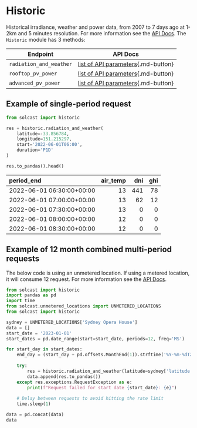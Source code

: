 # Historic

Historical irradiance, weather and power data, from 2007 to 7 days ago at 1-2km and 5 minutes resolution.
For more information see the [API Docs](https://docs.solcast.com.au/#36bffd5d-d2b5-4bc3-b757-855624432375). 
The `Historic` module has 3 methods:

| Endpoint                | API Docs                                                                                                |
|-------------------------|---------------------------------------------------------------------------------------------------------|
| `radiation_and_weather` | [list of API parameters](https://docs.solcast.com.au/#9de907e7-a52f-4993-a0f0-5cffee78ad10){.md-button} |
| `rooftop_pv_power`      | [list of API parameters](https://docs.solcast.com.au/#504e6e52-992f-4ac2-a4dc-d7ab312f992a){.md-button}                |
| `advanced_pv_power`     | [list of API parameters](https://docs.solcast.com.au/#1db1132e-8d49-4f25-939f-34883e5336c4){.md-button}               |

## Example of single-period request

```python
from solcast import historic

res = historic.radiation_and_weather(
    latitude=-33.856784,
    longitude=151.215297,
    start='2022-06-01T06:00',
    duration='P1D'
)

res.to_pandas().head()
```

| period_end                |   air_temp |   dni |   ghi |
|:--------------------------|-----------:|------:|------:|
| 2022-06-01 06:30:00+00:00 |         13 |   441 |    78 |
| 2022-06-01 07:00:00+00:00 |         13 |    62 |    12 |
| 2022-06-01 07:30:00+00:00 |         13 |     0 |     0 |
| 2022-06-01 08:00:00+00:00 |         12 |     0 |     0 |
| 2022-06-01 08:30:00+00:00 |         12 |     0 |     0 |


## Example of 12 month combined multi-period requests
The below code is using an unmetered location. If using a metered location, it will consume 12 request.
For more information see the [API Docs](https://solcast.github.io/solcast-api-python-sdk/notebooks/1.3%20Getting%20Data%20-%20Make%20Concurrent%20Requests/). 

```python
from solcast import historic
import pandas as pd
import time
from solcast.unmetered_locations import UNMETERED_LOCATIONS
from solcast import historic

sydney = UNMETERED_LOCATIONS['Sydney Opera House']
data = []
start_date = '2023-01-01'
start_dates = pd.date_range(start=start_date, periods=12, freq='MS')

for start_day in start_dates:
    end_day = (start_day + pd.offsets.MonthEnd(1)).strftime('%Y-%m-%dT23:59:59.000Z')
    
    try:
        res = historic.radiation_and_weather(latitude=sydney['latitude'], longitude=sydney['longitude'], start=start_date, end=end_day, api_key='uMi7UbjPcewD0fnOgrf2Q9R3AMBkd-D-')
        data.append(res.to_pandas())
    except res.exceptions.RequestException as e:
        print(f"Request failed for start date {start_date}: {e}")
    
    # Delay between requests to avoid hitting the rate limit
    time.sleep(1) 

data = pd.concat(data)
data
```